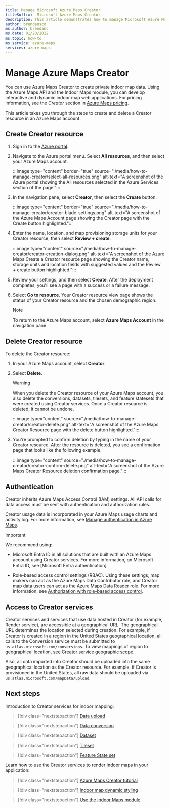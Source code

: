 ```yaml
---
title: Manage Microsoft Azure Maps Creator
titleSuffix:  Microsoft Azure Maps Creator
description: This article demonstrates how to manage Microsoft Azure Maps Creator.
author: brendansco
ms.author: brendanc
ms.date: 01/20/2022
ms.topic: how-to
ms.service: azure-maps
services: azure-maps
---
```


# Manage Azure Maps Creator

You can use Azure Maps Creator to create private indoor map data. Using the Azure Maps API and the Indoor Maps module, you can develop interactive and dynamic indoor map web applications. For pricing information, see the *Creator* section in [Azure Maps pricing].

This article takes you through the steps to create and delete a Creator resource in an Azure Maps account.

## Create Creator resource

1. Sign in to the [Azure portal].

2. Navigate to the Azure portal menu. Select **All resources**, and then select your Azure Maps account.

      :::image type="content" border="true" source="./media/how-to-manage-creator/select-all-resources.png" alt-text="A screenshot of the Azure portal showing the All resources selected in the Azure Services section of the page.":::

3. In the navigation pane, select **Creator**, then select the **Create** button.

    :::image type="content" border="true" source="./media/how-to-manage-creator/creator-blade-settings.png" alt-text="A screenshot of the Azure Maps Account page showing the Creator page with the Create button highlighted.":::

4. Enter the name, location, and map provisioning storage units for your Creator resource, then select **Review + create**.

   :::image type="content" source="./media/how-to-manage-creator/creator-creation-dialog.png" alt-text="A screenshot of the Azure Maps Create a Creator resource page showing the Creator name, storage units and location fields with suggested values and the Review + create button highlighted.":::

5. Review your settings, and then select **Create**. After the deployment completes, you'll see a page with a success or a failure message.

6. Select **Go to resource**. Your Creator resource view page shows the status of your Creator resource and the chosen demographic region.

   >[!NOTE]
   >To return to the Azure Maps account, select **Azure Maps Account** in the navigation pane.

## Delete Creator resource

To delete the Creator resource:

1. In your Azure Maps account, select **Creator**.

2. Select **Delete**.

    >[!WARNING]
    >When you delete the Creator resource of your Azure Maps account, you also delete the conversions, datasets, tilesets, and feature statesets that were created using Creator services. Once a Creator resource is deleted, it cannot be undone.

     :::image type="content" source="./media/how-to-manage-creator/creator-delete.png" alt-text="A screenshot of the Azure Maps Creator Resource page with the delete button highlighted.":::

3. You're prompted to confirm deletion by typing in the name of your Creator resource. After the resource is deleted, you see a confirmation page that looks like the following example:

     :::image type="content" source="./media/how-to-manage-creator/creator-confirm-delete.png" alt-text="A screenshot of the Azure Maps Creator Resource deletion confirmation page.":::

## Authentication

Creator inherits Azure Maps Access Control (IAM) settings. All API calls for data access must be sent with authentication and authorization rules.

Creator usage data is incorporated in your Azure Maps usage charts and activity log.  For more information, see [Manage authentication in Azure Maps].

>[!Important]
>We recommend using:
>
> * Microsoft Entra ID in all solutions that are built with an Azure Maps account using Creator services. For more information, on Microsoft Entra ID, see [Microsoft Entra authentication].
>
>* Role-based access control settings (RBAC). Using these settings, map makers can act as the Azure Maps Data Contributor role, and Creator map data users can act as the Azure Maps Data Reader role. For more information, see [Authorization with role-based access control].

## Access to Creator services

Creator services and services that use data hosted in Creator (for example, Render service), are accessible at a geographical URL. The geographical URL determines the location selected during creation. For example, if Creator is created in a region in the United States geographical location, all calls to the Conversion service must be submitted to `us.atlas.microsoft.com/conversions`. To view mappings of region to geographical location, [see Creator service geographic scope].

Also, all data imported into Creator should be uploaded into the same geographical location as the Creator resource. For example, if Creator is provisioned in the United States, all raw data should be uploaded via `us.atlas.microsoft.com/mapData/upload`.

## Next steps

Introduction to Creator services for indoor mapping:

> [!div class="nextstepaction"]
> [Data upload]

> [!div class="nextstepaction"]
> [Data conversion]

> [!div class="nextstepaction"]
> [Dataset]

> [!div class="nextstepaction"]
> [Tileset]

> [!div class="nextstepaction"]
> [Feature State set]

Learn how to use the Creator services to render indoor maps in your application:

> [!div class="nextstepaction"]
> [Azure Maps Creator tutorial]

> [!div class="nextstepaction"]
> [Indoor map dynamic styling]

> [!div class="nextstepaction"]
> [Use the Indoor Maps module]

[Authorization with role-based access control]: azure-maps-authentication.md#authorization-with-role-based-access-control
[Azure AD authentication]: azure-maps-authentication.md#azure-ad-authentication
[Azure Maps Creator tutorial]: tutorial-creator-indoor-maps.md
[Azure Maps pricing]: https://aka.ms/CreatorPricing
[Azure portal]: https://portal.azure.com
[Data conversion]: creator-indoor-maps.md#convert-a-drawing-package
[Data upload]: creator-indoor-maps.md#upload-a-drawing-package
[Dataset]: creator-indoor-maps.md#datasets
[Feature State set]: creator-indoor-maps.md#feature-statesets
[Indoor map dynamic styling]: indoor-map-dynamic-styling.md
[Manage authentication in Azure Maps]: how-to-manage-authentication.md
[see Creator service geographic scope]: creator-geographic-scope.md
[Tileset]: creator-indoor-maps.md#tilesets
[Use the Indoor Maps module]: how-to-use-indoor-module.md
